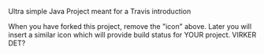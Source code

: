 Ultra simple Java Project meant for a Travis introduction

When you have forked this project, remove the "icon" above. Later you will insert a similar icon which will provide build status for YOUR project.
 VIRKER DET?